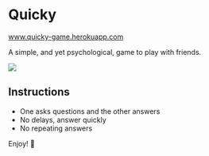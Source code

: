 # Quicky

www.quicky-game.herokuapp.com

A simple, and yet psychological, game to play with friends.

![](https://media.giphy.com/media/kyWOrpcC7scWbhWnlh/giphy.gif)

## Instructions
* One asks questions and the other answers
* No delays, answer quickly
* No repeating answers

Enjoy! 🚀

